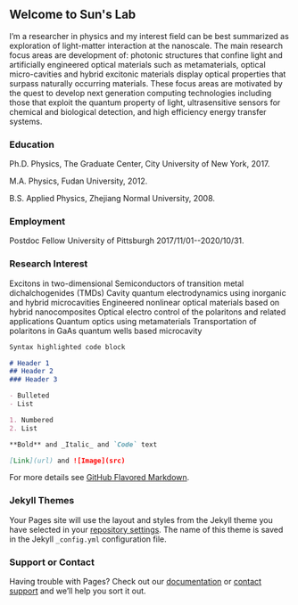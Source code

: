 ## Welcome to Sun's Lab
I’m a researcher in physics and my interest field can be best summarized as exploration of light-matter interaction at the nanoscale. The main research focus areas are development of: photonic structures that confine light and artificially engineered optical materials such as metamaterials, optical micro-cavities and hybrid excitonic materials display optical properties that surpass naturally occurring materials. These focus areas are motivated by the quest to develop next generation computing technologies including those that exploit the quantum property of light, ultrasensitive sensors for chemical and biological detection, and high efficiency energy transfer systems.


### Education

Ph.D. Physics, The Graduate Center, City University of New York, 2017.

M.A.  Physics, Fudan University, 2012.

B.S.  Applied Physics, Zhejiang Normal University, 2008.

### Employment

Postdoc Fellow University of Pittsburgh 2017/11/01--2020/10/31.

### Research Interest

Excitons in two-dimensional Semiconductors of transition metal dichalchogenides (TMDs)
Cavity quantum electrodynamics using inorganic and hybrid microcavities
Engineered nonlinear optical materials based on hybrid nanocomposites
Optical electro control of the polaritons and related applications
Quantum optics using metamaterials
Transportation of polaritons in GaAs quantum wells based microcavity

```markdown
Syntax highlighted code block

# Header 1
## Header 2
### Header 3

- Bulleted
- List

1. Numbered
2. List

**Bold** and _Italic_ and `Code` text

[Link](url) and ![Image](src)
```

For more details see [GitHub Flavored Markdown](https://guides.github.com/features/mastering-markdown/).

### Jekyll Themes

Your Pages site will use the layout and styles from the Jekyll theme you have selected in your [repository settings](https://github.com/sunzheng85/SunLab2/settings). The name of this theme is saved in the Jekyll `_config.yml` configuration file.

### Support or Contact

Having trouble with Pages? Check out our [documentation](https://help.github.com/categories/github-pages-basics/) or [contact support](https://github.com/contact) and we’ll help you sort it out.
